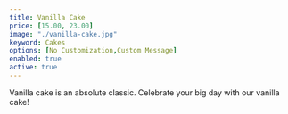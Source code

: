 ```yaml
---
title: Vanilla Cake
price: [15.00, 23.00]
image: "./vanilla-cake.jpg"
keyword: Cakes
options: [No Customization,Custom Message]
enabled: true
active: true
---
```

Vanilla cake is an absolute classic. Celebrate your big day with our vanilla cake!
